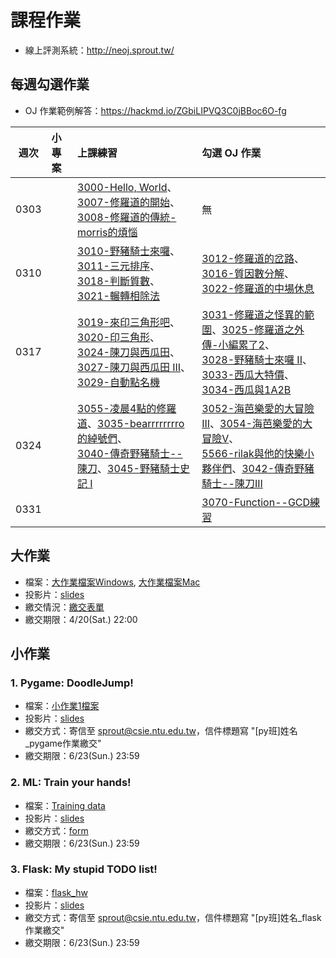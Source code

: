 # 課程作業

* 線上評測系統：http://neoj.sprout.tw/

## 每週勾選作業

* OJ 作業範例解答：https://hackmd.io/ZGbiLIPVQ3C0jBBoc6O-fg

| 週次   | 小專案   | 上課練習                                        | 勾選 OJ 作業                                 |
| :----: | :------- | :---------                                      | :---------                                   |
|  0303  |          | 	[3000-Hello, World](https://neoj.sprout.tw/problem/3000/)、[3007-修羅道的開始](https://neoj.sprout.tw/problem/3007/)、<br />[3008-修羅道的傳統-morris的煩惱](https://neoj.sprout.tw/problem/3008/)	 | 	無	  |
|  0310  |          | [3010-野豬騎士來囉](https://neoj.sprout.tw/problem/3010/)、[3011-三元排序](https://neoj.sprout.tw/problem/3011/)、<br />[3018-判斷質數](https://neoj.sprout.tw/problem/3018/)、[3021-輾轉相除法](https://neoj.sprout.tw/problem/3021/)	| [3012-修羅道的岔路](https://neoj.sprout.tw/problem/3012/)、[3016-質因數分解](https://neoj.sprout.tw/problem/3016/)、<br />[3022-修羅道的中場休息](https://neoj.sprout.tw/problem/3022/)	|
|  0317  |          | [3019-來印三角形吧](https://neoj.sprout.tw/problem/3019/)、[3020-印三角形](https://neoj.sprout.tw/problem/3020/)、<br />[3024-陳刀與西瓜田](https://neoj.sprout.tw/problem/3024/)、[3027-陳刀與西瓜田 III](https://neoj.sprout.tw/problem/3027/)、<br />[3029-自動點名機](https://neoj.sprout.tw/problem/3029/) | [3031-修羅道之怪異的範圍](https://neoj.sprout.tw/problem/3031/)、[3025-修羅道之外傳-小編累了2](https://neoj.sprout.tw/problem/3025/)、<br />[3028-野豬騎士來囉 II](https://neoj.sprout.tw/problem/3028/)、[3033-西瓜大特價](https://neoj.sprout.tw/problem/3033/)、<br />[3034-西瓜與1A2B](https://neoj.sprout.tw/problem/3034/) |
|  0324  |          | [3055-凌晨4點的修羅道](https://neoj.sprout.tw/problem/3055/)、[3035-bearrrrrrrro的綽號們](https://neoj.sprout.tw/problem/3035/)、<br />[3040-傳奇野豬騎士--陳刀](https://neoj.sprout.tw/problem/3040/)、[3045-野豬騎士史記 I](https://neoj.sprout.tw/problem/3045/) |  [3052-海芭樂愛的大冒險III](https://neoj.sprout.tw/problem/3052/)、[3054-海芭樂愛的大冒險V](https://neoj.sprout.tw/problem/3054/)、<br />[5566-rilak與他的快樂小夥伴們](https://neoj.sprout.tw/problem/5566)、[3042-傳奇野豬騎士--陳刀III](https://neoj.sprout.tw/problem/3042/)  |
|  0331  |         | |   [3070-Function--GCD練習](https://neoj.sprout.tw/problem/3070/)  |

## 大作業

* 檔案：[大作業檔案Windows](https://drive.google.com/open?id=1y0m7llx6Jag3hhCDvT3HYnLQIHq4F7Nu), [大作業檔案Mac](https://drive.google.com/file/d/17mp_Ia0-tbjrDXidtO4UUB240Zt-Hgsb/view?usp=sharing)
* 投影片：[slides](https://drive.google.com/open?id=10pl47qUUQ5SpiFkUM2oaIIu7e1yU6n_m)
* 繳交情況：[繳交表單](https://drive.google.com/open?id=1ZdpVto4A_pT5nXbC8TI4QTT_-0R42Ve4L3ZuuxLAnuM)
* 繳交期限：4/20(Sat.) 22:00

## 小作業

### 1. Pygame: DoodleJump!
* 檔案：[小作業1檔案](https://drive.google.com/open?id=18TtfzBXAanlMeITTpd7kNPjno6stbHvk)
* 投影片：[slides](https://drive.google.com/open?id=1JIC5NjL91vWsLLJucGGUxehPso_fNg7V)
* 繳交方式：寄信至 sprout@csie.ntu.edu.tw，信件標題寫 "[py班]姓名_pygame作業繳交"
* 繳交期限：6/23(Sun.) 23:59

### 2. ML: Train your hands!
* 檔案：[Training data](https://drive.google.com/drive/folders/1nKjjgYKyF6I8skoodF2TS9zVl8VO3aXv?usp=sharing)
* 投影片：[slides](https://drive.google.com/file/d/1IHUP2573xC81kIibwXsfFbn5wXlfrpUL/view)
* 繳交方式：[form](https://forms.gle/ZoZ9LGn8BFhoLNQR8)
* 繳交期限：6/23(Sun.) 23:59

### 3. Flask: My stupid TODO list!
* 檔案：[flask_hw](https://drive.google.com/open?id=1roYb5Subj0YrctlHzISPXcuJmgkSIvey)
* 投影片：[slides](https://drive.google.com/open?id=1rPccF178cinN_3icL45OGGSCgMYrk1Vk)
* 繳交方式：寄信至 sprout@csie.ntu.edu.tw，信件標題寫 "[py班]姓名_flask作業繳交"
* 繳交期限：6/23(Sun.) 23:59


